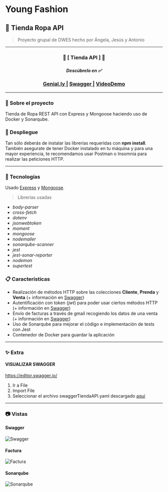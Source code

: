 # Young Fashion
## 👕 Tienda Ropa API

 > Proyecto grupal de DWES hecho por Ángela, Jesús y Antonio

 ***

 <div align="center">
    <h3>🐾 [ Tienda API ] 🐾<h3>
    <h5>Descúbrelo en ✅</h5>
    <h3>
        <a href="https://view.genial.ly/62264a9e77428d00197df8ee/presentation-tech-simple-presentation">
            Genial.ly
        </a>
        <span> | </span>
         <a href="https://mega.nz/file/xIYCjBYL#ZPxxm2GTY--KH5RGAfwHUtCxm3IYXBt7t8y-YIbi_ZI">
            Swagger
        </a>
        <span> | </span>
         <a href="https://youtu.be/EiUUxYZbDI4">
            VideoDemo
        </a>
    </h3>
</div>

***

### 📄 Sobre el proyecto 

Tienda de Ropa REST API con Express y Mongoose haciendo uso de Docker y Sonarqube.

### 🚀 Despliegue

Tan sólo deberás de instalar las librerías requeridas con **npm install**. También asegurate de tener Docker instalado en tu máquina y para una mayor experiencia, te recomendamos usar Postman o Insomnia para realizar las peticiones HTTP.

***

### 🧪 Tecnologías
Usado [Express](https://expressjs.com/es/ "Express") y [Mongoose](https://mongoosejs.com/ "Mongoose Documentation").

> Librerías usadas

* _body-parser_
* _cross-fetch_
* _dotenv_
* _jsonwebtoken_
* _moment_
* _mongoose_
* _nodemailer_
* _sonarqube-scanner_
* _jest_
* _jest-sonar-reporter_
* _nodemon_
* _supertest_

### 📋 Características

- Realización de métodos HTTP sobre las colecciones **Cliente**, **Prenda** y **Venta** (+ información en <a href="https://mega.nz/file/xIYCjBYL#ZPxxm2GTY--KH5RGAfwHUtCxm3IYXBt7t8y-YIbi_ZI">Swagger</a>)
- Autentificación con token (*jwt*) para poder usar ciertos métodos HTTP (+ información en <a href="https://mega.nz/file/xIYCjBYL#ZPxxm2GTY--KH5RGAfwHUtCxm3IYXBt7t8y-YIbi_ZI">Swagger</a>)
- Envío de facturas a través de gmail recogiendo los datos de una venta (+ información en <a href="https://mega.nz/file/xIYCjBYL#ZPxxm2GTY--KH5RGAfwHUtCxm3IYXBt7t8y-YIbi_ZI">Swagger</a>)
- Uso de Sonarqube para mejorar el código e implementación de tests con Jest
- Contenedor de Docker para guardar la aplicación 

***

### **✨** Extra

#### VISUALIZAR SWAGGER

https://editor.swagger.io/

1. Ir a File
2. Import File
3. Seleccionar el archivo swaggerTiendaAPI.yaml descargado <a href="https://mega.nz/file/xIYCjBYL#ZPxxm2GTY--KH5RGAfwHUtCxm3IYXBt7t8y-YIbi_ZI">aquí</a>

***
 
### 📷 Vistas

#### Swagger

![Swagger](./docs/swagger.PNG "Vista Swagger")

#### Factura

![Factura](./docs/factura.PNG "Vista Factura")

#### Sonarqube

![Sonarqube](./docs/sonarqube.PNG "Vista Sonarqube")



 
